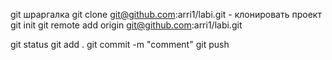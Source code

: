 git шраргалка
git clone git@github.com:arri1/labi.git - клонировать проект
git init
git remote add origin git@github.com:arri1/labi.git

git status
git add .
git commit -m "comment"
git push
